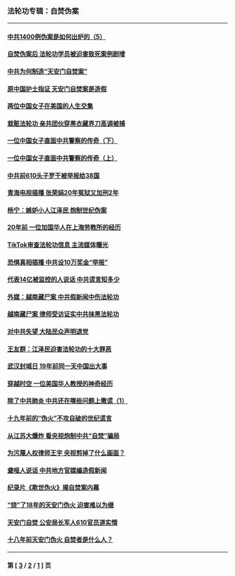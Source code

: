 ### 法轮功专辑：自焚伪案
---
#### [中共1400例伪案是如何出炉的（5）](../../pages/nf5562/n13226831.md?05130430) 
#### [自焚伪案后 法轮功学员被迫害致死案例剧增](../../pages/nf5562/n13190600.md?05130430) 
#### [中共为何制造“天安门自焚案”](../../pages/nf5562/n13183270.md?05130430) 
#### [原中国护士指证 天安门自焚案是造假](../../pages/nf5562/n13172289.md?05130430) 
#### [两位中国女子在美国的人生交集](../../pages/nf5562/n13156138.md?05130430) 
#### [栽赃法轮功 亲共团伙穿黑衣藏界刀高调被捕](../../pages/nf5562/n13073780.md?05130430) 
#### [一位中国女子直面中共警察的传奇（下）](../../pages/nf5562/n12989706.md?05130430) 
#### [一位中国女子直面中共警察的传奇（上）](../../pages/nf5562/n12985072.md?05130430) 
#### [中共前610头子罗干被举报给38国](../../pages/nf5562/n12975419.md?05130430) 
#### [青海电视插播 张荣娟20年冤狱又加刑2年](../../pages/nf5562/n12738166.md?05130430) 
#### [杨宁：嫉妒小人江泽民 炮制世纪伪案](../../pages/nf5562/n12724108.md?05130430) 
#### [20年前 一位加国华人在上海劳教所的经历](../../pages/nf5562/n12707932.md?05130430) 
#### [TikTok审查法轮功信息 主流媒体曝光](../../pages/nf5562/n12362336.md?05130430) 
#### [恐惧真相插播 中共设10万奖金“举报”](../../pages/nf5562/n12306396.md?05130430) 
#### [代表14亿被监控的人说话 中共谎言知多少](../../pages/nf5562/n12297484.md?05130430) 
#### [外媒：越南藏尸案 中共假新闻中伤法轮功](../../pages/nf5562/n12264411.md?05130430) 
#### [越南藏尸案 律师受访证实中共抹黑法轮功](../../pages/nf5562/n12261878.md?05130430) 
#### [对中共失望 大陆民众声明退党](../../pages/nf5562/n12187315.md?05130430) 
#### [王友群：江泽民迫害法轮功的十大罪恶](../../pages/nf5562/n12169074.md?05130430) 
#### [武汉封城日 19年前同一天中国出大事](../../pages/nf5562/n12150901.md?05130430) 
#### [穿越时空  一位美国华人教授的神奇经历](../../pages/nf5562/n12097460.md?05130430) 
#### [除了中共肺炎 中共还在哪些问题上撒谎（1）](../../pages/nf5562/n11955770.md?05130430) 
#### [十九年前的“伪火”不攻自破的世纪谎言](../../pages/nf5562/n11813238.md?05130430) 
#### [从江苏大爆炸 看央视炮制中共“自焚”骗局](../../pages/nf5562/n11140275.md?05130430) 
#### [为污蔑人权律师王宇 央视剪掉了什么画面？](../../pages/nf5562/n11130142.md?05130430) 
#### [聋哑人说话 中共地方官媒编造假新闻](../../pages/nf5562/n11006067.md?05130430) 
#### [纪录片《欺世伪火》揭自焚案内幕](../../pages/nf5562/n11002664.md?05130430) 
#### [“烧”了18年的天安门伪火 迫害难以为继](../../pages/nf5562/n10996660.md?05130430) 
#### [天安门自焚 公安局长军人610官员道实情](../../pages/nf5562/n10997098.md?05130430) 
#### [十八年前天安门伪火 自焚者是什么人？](../../pages/nf5562/n10996556.md?05130430) 

---
#### 第 [ [3](./3.md?05130430) / [2](./2.md?05130430) / [1](./1.md?05130430) ] 页
